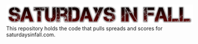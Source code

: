 ![SIF](sif.png)
This repository holds the code that pulls spreads and scores for saturdaysinfall.com.